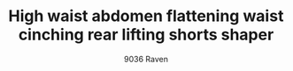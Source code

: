 ---
layout: product
title: High waist abdomen flattening waist cinching rear lifting shorts shaper
subtitle: 9036 Raven
price: '38.00'
feature_image: 
  - /shaping-lingerie/9036-front.jpg
  - /shaping-lingerie/9036-beige-back-side.png
categories: 
  - Tummy & Waist
  - Rear & Hips
  - Thighs & Legs
  - shorts & leggings
---
